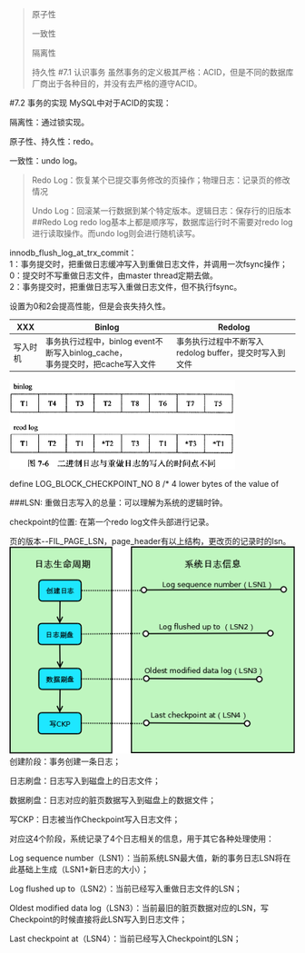 >原子性
>
>一致性
>
>隔离性
>
>持久性
#7.1 认识事务
虽然事务的定义极其严格：ACID，但是不同的数据库厂商出于各种目的，并没有去严格的遵守ACID。

#7.2 事务的实现
MySQL中对于ACID的实现：

隔离性：通过锁实现。

原子性、持久性：redo。

一致性：undo log。

> Redo Log：恢复某个已提交事务修改的页操作；物理日志：记录页的修改情况
>
>Undo Log：回滚某一行数据到某个特定版本。逻辑日志：保存行的旧版本
##Redo Log
redo log基本上都是顺序写，数据库运行时不需要对redo log进行读取操作。而undo log则会进行随机读写。

innodb_flush_log_at_trx_commit：</br>
1：事务提交时，把重做日志缓冲写入到重做日志文件，并调用一次fsync操作；</br>
0：提交时不写重做日志文件，由master thread定期去做。</br>
2：事务提交时，把重做日志写入重做日志文件，但不执行fsync。</br>

设置为0和2会提高性能，但是会丧失持久性。

|XXX|Binlog|Redolog|
|---|---|---|
|写入时机|事务执行过程中，binlog event不断写入binlog_cache，</br>事务提交时，把cache写入文件|事务执行过程中不断写入redolog buffer，提交时写入到文件|
![写入时机](./png/BinRedoDiff.png)

define LOG_BLOCK_CHECKPOINT_NO 8 /* 4 lower bytes of the value of

###LSN:
重做日志写入的总量：可以理解为系统的逻辑时钟。

checkpoint的位置: 在第一个redo log文件头部进行记录。

页的版本--FIL_PAGE_LSN，page_header有以上结构，更改页的记录时的lsn。
![LSN](./png/LSN.gif)
创建阶段：事务创建一条日志；

日志刷盘：日志写入到磁盘上的日志文件；

数据刷盘：日志对应的脏页数据写入到磁盘上的数据文件；

写CKP：日志被当作Checkpoint写入日志文件；

对应这4个阶段，系统记录了4个日志相关的信息，用于其它各种处理使用：

Log sequence number（LSN1）：当前系统LSN最大值，新的事务日志LSN将在此基础上生成（LSN1+新日志的大小）；

Log flushed up to（LSN2）：当前已经写入重做日志文件的LSN；

Oldest modified data log（LSN3）：当前最旧的脏页数据对应的LSN，写Checkpoint的时候直接将此LSN写入到日志文件；

Last checkpoint at（LSN4）：当前已经写入Checkpoint的LSN；
